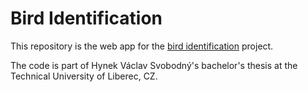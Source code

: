 # Bird Identification

This repository is the web app for the [bird identification](https://github.com/hyneq/bird_identification/) project.

The code is part of Hynek Václav Svobodný's bachelor's thesis at the Technical University of Liberec, CZ.
